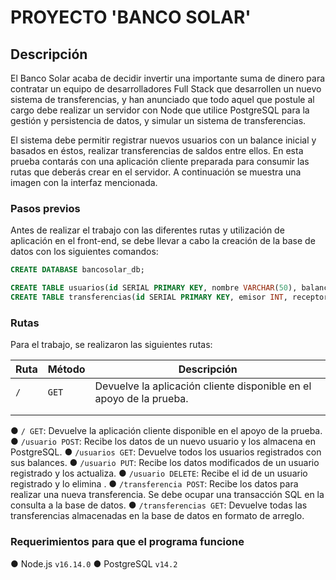 # PROYECTO 'BANCO SOLAR'

## Descripción

El Banco Solar acaba de decidir invertir una importante suma de dinero para contratar un equipo de desarrolladores Full Stack que desarrollen un nuevo sistema de transferencias, y han anunciado que todo aquel que postule al cargo debe realizar un servidor con Node que utilice PostgreSQL para la gestión y persistencia de datos, y simular un sistema de transferencias.

El sistema debe permitir registrar nuevos usuarios con un balance inicial y basados en éstos, realizar transferencias de saldos entre ellos. En esta prueba contarás con una aplicación cliente preparada para consumir las rutas que deberás crear en el servidor. A continuación se muestra una imagen con la interfaz mencionada.

### Pasos previos

Antes de realizar el trabajo con las diferentes rutas y utilización de aplicación en el front-end, se debe llevar a cabo la creación de la base de datos con los siguientes comandos:

```sql
CREATE DATABASE bancosolar_db;

CREATE TABLE usuarios(id SERIAL PRIMARY KEY, nombre VARCHAR(50), balance FLOAT CHECK(balance >= 0));
CREATE TABLE transferencias(id SERIAL PRIMARY KEY, emisor INT, receptor INT, monto FLOAT, fecha TIMESTAMP, FOREIGN KEY(emisor) REFERENCES usuarios(id), FOREIGN KEY(receptor) REFERENCES usuarios(id));
```

### Rutas

Para el trabajo, se realizaron las siguientes rutas:

| Ruta | Método | Descripción                                                         |
|------|--------|---------------------------------------------------------------------|
| `/`  | `GET`  | Devuelve la aplicación cliente disponible en el apoyo de la prueba. |
|      |        |                                                                     |
|      |        |                                                                     |

● `/ GET`: Devuelve la aplicación cliente disponible en el apoyo de la prueba.
● `/usuario POST`: Recibe los datos de un nuevo usuario y los almacena en PostgreSQL.
● `/usuarios GET`: Devuelve todos los usuarios registrados con sus balances.
● `/usuario PUT`: Recibe los datos modificados de un usuario registrado y los actualiza.
● `/usuario DELETE`: Recibe el id de un usuario registrado y lo elimina .
● `/transferencia POST`: Recibe los datos para realizar una nueva transferencia. Se debe ocupar una transacción SQL en la consulta a la base de datos.
● `/transferencias GET`: Devuelve todas las transferencias almacenadas en la base de datos en formato de arreglo.

### Requerimientos para que el programa funcione

● Node.js `v16.14.0`
● PostgreSQL `v14.2`
